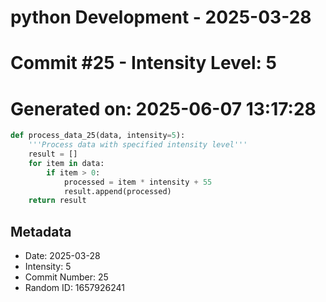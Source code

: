 ﻿# python Development - 2025-03-28
# Commit #25 - Intensity Level: 5
# Generated on: 2025-06-07 13:17:28
```python
def process_data_25(data, intensity=5):
    '''Process data with specified intensity level'''
    result = []
    for item in data:
        if item > 0:
            processed = item * intensity + 55
            result.append(processed)
    return result
```
## Metadata
- Date: 2025-03-28
- Intensity: 5
- Commit Number: 25
- Random ID: 1657926241
